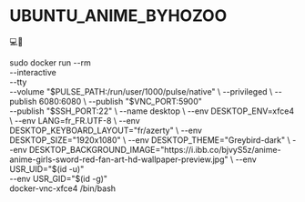 # UBUNTU_ANIME_BYHOZOO
💻📱




sudo docker run --rm \
  --interactive \
  --tty \
  --volume "$PULSE_PATH:/run/user/1000/pulse/native" \
  --privileged \
  --publish 6080:6080 \
  --publish "$VNC_PORT:5900" \
  --publish "$SSH_PORT:22" \
  --name desktop \
  --env DESKTOP_ENV=xfce4 \
  --env LANG=fr_FR.UTF-8 \
  --env DESKTOP_KEYBOARD_LAYOUT="fr/azerty" \
  --env DESKTOP_SIZE="1920x1080" \
  --env DESKTOP_THEME="Greybird-dark" \
  --env DESKTOP_BACKGROUND_IMAGE="https://i.ibb.co/bjvyS5z/anime-anime-girls-sword-red-fan-art-hd-wallpaper-preview.jpg" \
  --env USR_UID="$(id -u)" \
  --env USR_GID="$(id -g)" \
  docker-vnc-xfce4 /bin/bash
  
